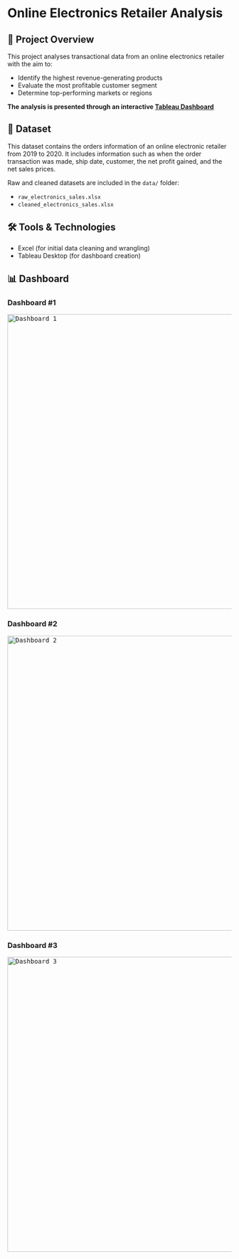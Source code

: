# Online Electronics Retailer Analysis

## 📌 Project Overview
This project analyses transactional data from an online electronics retailer with the aim to:
- Identify the highest revenue-generating products
- Evaluate the most profitable customer segment
- Determine top-performing markets or regions

**The analysis is presented through an interactive [Tableau Dashboard](https://public.tableau.com/app/profile/musa.haron/viz/OnlineElectronicsRetailerDashboard/Dashboard1)**

## 📂 Dataset
This dataset contains the orders information of an online electronic retailer from 2019 to 2020. It includes information such as when the order transaction was made, ship date, customer, the net profit gained, and the net sales prices.

Raw and cleaned datasets are included in the `data/` folder:  
- `raw_electronics_sales.xlsx`  
- `cleaned_electronics_sales.xlsx`  

## 🛠️ Tools & Technologies
- Excel (for initial data cleaning and wrangling)  
- Tableau Desktop (for dashboard creation)  

## 📊 Dashboard 
### Dashboard #1
<kbd>
  <img width="1122" height="663" alt="Dashboard 1" src="https://github.com/user-attachments/assets/cf6a830a-9e3b-4d80-91f5-a2b08dc38df6" />
</kbd>

### Dashboard #2
<kbd>
  <img width="1122" height="663" alt="Dashboard 2" src="https://github.com/user-attachments/assets/3e0b5faf-d4ca-482a-937a-154193bfbc0e" />
</kbd>

### Dashboard #3
<kbd>
  <img width="1122" height="663" alt="Dashboard 3" src="https://github.com/user-attachments/assets/c55a9ef2-e4c2-464b-ab8d-1f5ac6f672bd" />
</kbd>
